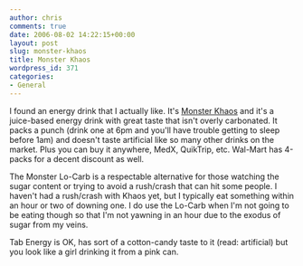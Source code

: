 ```yaml
---
author: chris
comments: true
date: 2006-08-02 14:22:15+00:00
layout: post
slug: monster-khaos
title: Monster Khaos
wordpress_id: 371
categories:
- General
---
```


I found an energy drink that I actually like. It's [Monster Khaos](http://www.monsterenergy.com/product/kaos.php) and it's a juice-based energy drink with great taste that isn't overly carbonated. It packs a punch (drink one at 6pm and you'll have trouble getting to sleep before 1am) and doesn't taste artificial like so many other drinks on the market. Plus you can buy it anywhere, MedX, QuikTrip, etc. Wal-Mart has 4-packs for a decent discount as well.

The Monster Lo-Carb is a respectable alternative for those watching the sugar content or trying to avoid a rush/crash that can hit some people. I haven't had a rush/crash with Khaos yet, but I typically eat something within an hour or two of downing one. I do use the Lo-Carb when I'm not going to be eating though so that I'm not yawning in an hour due to the exodus of sugar from my veins.

Tab Energy is OK, has sort of a cotton-candy taste to it (read: artificial) but you look like a girl drinking it from a pink can.
